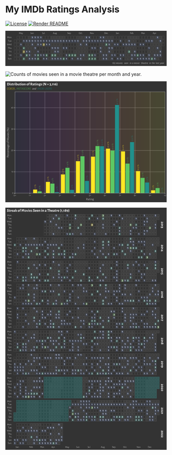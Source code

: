 
<!-- README.md is generated from README.Rmd. Please edit that file -->

# My IMDb Ratings Analysis

<!-- badges: start -->

[![License](https://img.shields.io/github/license/mcanouil/imdb-ratings)](LICENSE)
[![Render
README](https://github.com/mcanouil/imdb-ratings/actions/workflows/render-readme.yaml/badge.svg)](https://github.com/mcanouil/imdb-ratings/actions/workflows/render-readme.yaml)
<!-- badges: end -->

![Movies seen in a movie theatre year streak](media/streak.svg)

![Counts of movies seen in a movie theatre per month and
year.](media/counts.svg)

![Ratings (as an histogram) of movies seen.](media/ratings.svg)

![Movies seen in a movie theatre year streak.](media/streak-years.svg)
